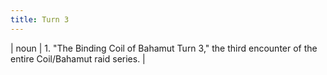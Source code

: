 ```yaml
---
title: Turn 3
---
```

| noun | 1.  	"The Binding Coil of Bahamut Turn 3," the third encounter of the entire Coil/Bahamut raid series.	|